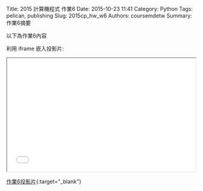 Title: 2015 計算機程式 作業6
Date: 2015-10-23 11:41
Category: Python
Tags: pelican, publishing
Slug: 2015cp_hw_w6
Authors: coursemdetw
Summary: 作業6摘要

以下為作業6內容

利用 iframe 嵌入投影片:

<iframe src="40423107_cp_w6_p.html" width="500" height="300"></iframe>

[作業6投影片](40423107_cp_w1_p.html){:target="_blank"}



